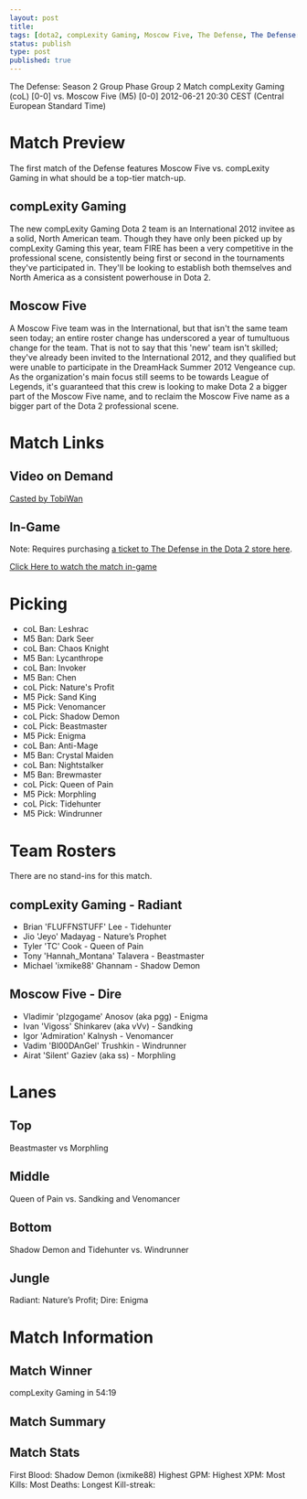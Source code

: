 ```yaml
---
layout: post
title: 
tags: [dota2, compLexity Gaming, Moscow Five, The Defense, The Defense: Season 2]
status: publish
type: post
published: true
---
```


The Defense: Season 2
Group Phase
Group 2 Match
compLexity Gaming (coL) [0-0] vs. Moscow Five (M5) [0-0]
2012-06-21 20:30 CEST (Central European Standard Time)

# Match Preview

The first match of the Defense features Moscow Five vs. compLexity Gaming in what should be a top-tier match-up.

## compLexity Gaming

The new compLexity Gaming Dota 2 team is an International 2012 invitee as a solid, North American team. Though they have only been picked up by compLexity Gaming this year, team FIRE has been a very competitive in the professional scene, consistently being first or second in the tournaments they've participated in. They'll be looking to establish both themselves and North America as a consistent powerhouse in Dota 2.

## Moscow Five

A Moscow Five team was in the International, but that isn't the same team seen today; an entire roster change has underscored a year of tumultuous change for the team. That is not to say that this 'new' team isn't skilled; they've already been invited to the International 2012, and they qualified but were unable to participate in the DreamHack Summer 2012 Vengeance cup. As the organization's main focus still seems to be towards League of Legends, it's guaranteed that this crew is looking to make Dota 2 a bigger part of the Moscow Five name, and to reclaim the Moscow Five name as a bigger part of the Dota 2 professional scene.

# Match Links

## Video on Demand

[Casted by TobiWan](http://www.own3d.tv/DotA/watch/679533)

## In-Game

Note: Requires purchasing [a ticket to The Defense in the Dota 2 store here](http://www.dota2.com/store/itemdetails/61578576?appid=570).

[Click Here to watch the match in-game](dota2://matchid=21721650)

# Picking

* coL Ban: Leshrac
* M5 Ban: Dark Seer
* coL Ban: Chaos Knight
* M5 Ban: Lycanthrope
* coL Ban: Invoker
* M5 Ban: Chen
* coL Pick: Nature's Profit
* M5 Pick: Sand King
* M5 Pick: Venomancer
* coL Pick: Shadow Demon
* coL Pick: Beastmaster
* M5 Pick: Enigma
* coL Ban: Anti-Mage
* M5 Ban: Crystal Maiden
* coL Ban: Nightstalker
* M5 Ban: Brewmaster
* coL Pick: Queen of Pain
* M5 Pick: Morphling
* coL Pick: Tidehunter
* M5 Pick: Windrunner

# Team Rosters

There are no stand-ins for this match.

## compLexity Gaming - Radiant

* Brian 'FLUFFNSTUFF' Lee - Tidehunter
* Jio 'Jeyo' Madayag - Nature’s Prophet
* Tyler 'TC' Cook - Queen of Pain
* Tony 'Hannah_Montana' Talavera - Beastmaster
* Michael 'ixmike88' Ghannam - Shadow Demon

## Moscow Five - Dire
* Vladimir 'plzgogame' Anosov (aka pgg) - Enigma
* Ivan 'Vigoss' Shinkarev (aka vVv) - Sandking
* Igor 'Admiration' Kalnysh - Venomancer
* Vadim 'Bl00DAnGel' Trushkin - Windrunner
* Airat 'Silent' Gaziev (aka ss) - Morphling

# Lanes

## Top

Beastmaster vs Morphling

## Middle

Queen of Pain vs. Sandking and Venomancer

## Bottom

Shadow Demon and Tidehunter vs. Windrunner

## Jungle

Radiant: Nature’s Profit; Dire: Enigma

# Match Information

## Match Winner

compLexity Gaming in 54:19

## Match Summary


## Match Stats

First Blood: Shadow Demon (ixmike88)
Highest GPM: 
Highest XPM: 
Most Kills:
Most Deaths:
Longest Kill-streak: 